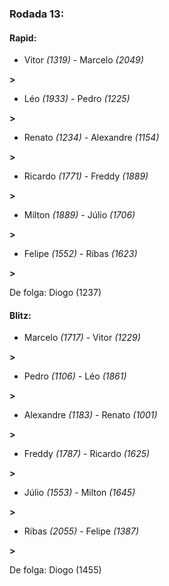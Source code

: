 ### Rodada 13:

#### Rapid:

* Vitor *(1319)*     -     Marcelo *(2049)*

 **>** 
* Léo *(1933)*     -     Pedro *(1225)*

 **>** 
* Renato *(1234)*     -     Alexandre *(1154)*

 **>** 
* Ricardo *(1771)*     -     Freddy *(1889)*

 **>** 
* Milton *(1889)*     -     Júlio *(1706)*

 **>** 
* Felipe *(1552)*     -     Ribas *(1623)*

 **>** 

De folga: Diogo (1237)

#### Blitz:

* Marcelo *(1717)*     -     Vitor *(1229)*

 **>** 
* Pedro *(1106)*     -     Léo *(1861)*

 **>** 
* Alexandre *(1183)*     -     Renato *(1001)*

 **>** 
* Freddy *(1787)*     -     Ricardo *(1625)*

 **>** 
* Júlio *(1553)*     -     Milton *(1645)*

 **>** 
* Ribas *(2055)*     -     Felipe *(1387)*

 **>** 

De folga: Diogo (1455)

